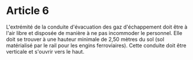 # Article 6

L'extrémité de la conduite d'évacuation des gaz d'échappement doit être à l'air libre et disposée de manière à ne pas incommoder le personnel. Elle doit se trouver à une hauteur minimale de 2,50 mètres du sol (sol matérialisé par le rail pour les engins ferroviaires). Cette conduite doit être verticale et s'ouvrir vers le haut.

